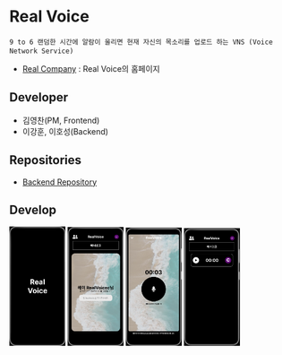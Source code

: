 # Real Voice

```
9 to 6 랜덤한 시간에 알람이 울리면 현재 자신의 목소리를 업로드 하는 VNS (Voice Network Service)
```
- [Real Company](https://www.notion.so/real-company/Real-Voice-15ed659f94334472a410203a650e1449) : Real Voice의 홈페이지

## Developer
- 김영찬(PM, Frontend)
- 이강훈, 이호성(Backend)

## Repositories
- [Backend Repository](https://github.com/kangwhon/RealVoice)

## Develop
<img src="./img/RealVoice_Main_Logo.png" alt="Logo" width="100">
<img src="./img/First_Page.png" alt="First page" width="100">
<img src="./img/Upload_Voice.png" alt="Upload Voice" width="100">
<img src="./img/Uploaded_Voice.png" alt="Uploaded Voice" width="100">